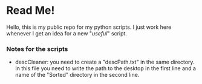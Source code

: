 # Read Me!

Hello, this is my public repo for my python scripts. I just work here whenever I get an idea for a new "_useful_" script.




### Notes for the scripts
* descCleaner: you need to create a "descPath.txt" in the same directory. In this file you need to write the path to the desktop in the first line and a name of the "Sorted" directory in the second line. 